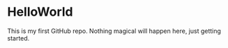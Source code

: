 # HelloWorld
This is my first GitHub repo.  Nothing magical will happen here, just getting started.

